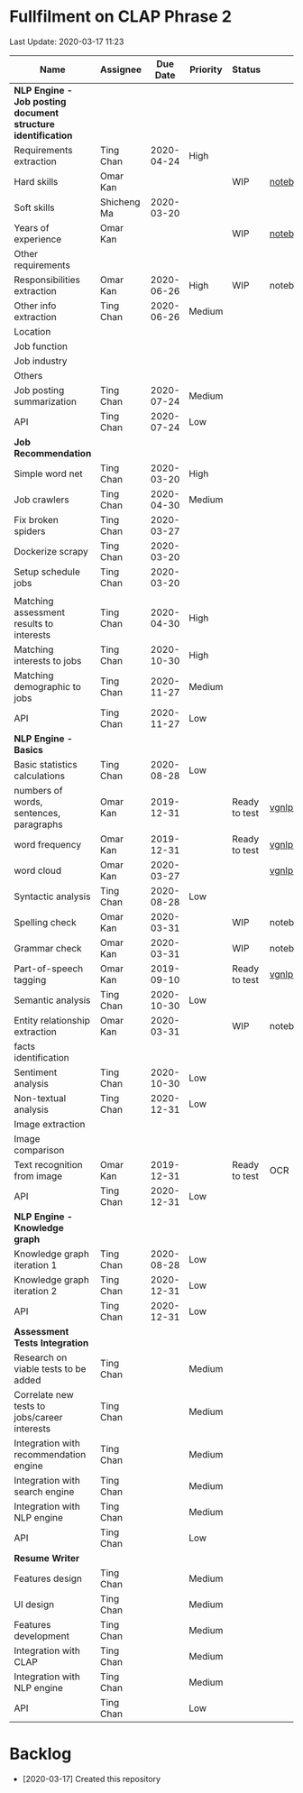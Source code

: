 # Fullfilment on CLAP Phrase 2

Last Update: 2020-03-17 11:23

| Name                                                       | Assignee    | Due Date   | Priority | Status        | URL                 |
|------------------------------------------------------------|-------------|------------|----------|---------------|---------------------|
| **NLP Engine - Job posting document structure identification** |             |            |          |               |                     |
| Requirements extraction                                    | Ting Chan   | 2020-04-24 | High     |               |                     |
| Hard skills                                                | Omar Kan    |            |          | WIP           | [notebooks](https://github.com/ok524/clap_fulfillment/blob/master/notebooks/a01.Requirement%20-%20Hard%20skills%2BYears%20of%20experience.ipynb)           |
| Soft skills                                                | Shicheng Ma | 2020-03-20 |          |               |                     |
| Years of experience                                        | Omar Kan    |            |          | WIP           | [notebooks](https://github.com/ok524/clap_fulfillment/blob/master/notebooks/a01.Requirement%20-%20Hard%20skills%2BYears%20of%20experience.ipynb)           |
| Other requirements                                         |             |            |          |               |                     |
| Responsibilities extraction                                | Omar Kan    | 2020-06-26 | High     | WIP           | notebooks           |
| Other info extraction                                      | Ting Chan   | 2020-06-26 | Medium   |               |                     |
| Location                                                   |             |            |          |               |                     |
| Job function                                               |             |            |          |               |                     |
| Job industry                                               |             |            |          |               |                     |
| Others                                                     |             |            |          |               |                     |
| Job posting summarization                                  | Ting Chan   | 2020-07-24 | Medium   |               |                     |
| API                                                        | Ting Chan   | 2020-07-24 | Low      |               |                     |
| **Job Recommendation**                                         |             |            |          |               |                     |
| Simple word net                                            | Ting Chan   | 2020-03-20 | High     |               |                     |
| Job crawlers                                               | Ting Chan   | 2020-04-30 | Medium   |               |                     |
| Fix broken spiders                                         | Ting Chan   | 2020-03-27 |          |               |                     |
| Dockerize scrapy                                           | Ting Chan   | 2020-03-20 |          |               |                     |
| Setup schedule jobs                                        | Ting Chan   | 2020-03-20 |          |               |                     |
|                                                            |             |            |          |               |                     |
| Matching assessment results to interests                   | Ting Chan   | 2020-04-30 | High     |               |                     |
| Matching interests to jobs                                 | Ting Chan   | 2020-10-30 | High     |               |                     |
| Matching demographic to jobs                               | Ting Chan   | 2020-11-27 | Medium   |               |                     |
| API                                                        | Ting Chan   | 2020-11-27 | Low      |               |                     |
| **NLP Engine - Basics**                                        |             |            |          |               |                     |
| Basic statistics calculations                              | Ting Chan   | 2020-08-28 | Low      |               |                     |
| numbers of words, sentences, paragraphs                    | Omar Kan    | 2019-12-31 |          | Ready to test | [vgnlp::BasicSummary](https://github.com/KEEP-EDU-HK/vgnlp/blob/master/demo/06.Basic%20Document%20Statistics%20Summary.ipynb) |
| word frequency                                             | Omar Kan    | 2019-12-31 |          | Ready to test | [vgnlp::BasicSummary](https://github.com/KEEP-EDU-HK/vgnlp/blob/master/demo/06.Basic%20Document%20Statistics%20Summary.ipynb) |
| word cloud                                                 | Omar Kan    | 2020-03-27 |          |               | [vgnlp::BasicSummary](https://github.com/KEEP-EDU-HK/vgnlp/blob/master/demo/06.Basic%20Document%20Statistics%20Summary.ipynb) |
| Syntactic analysis                                         | Ting Chan   | 2020-08-28 | Low      |               |                     |
| Spelling check                                             | Omar Kan    | 2020-03-31 |          | WIP           | notebooks           |
| Grammar check                                              | Omar Kan    | 2020-03-31 |          | WIP           | notebooks           |
| Part-of-speech tagging                                     | Omar Kan    | 2019-09-10 |          | Ready to test | [vgnlp::Pos](https://github.com/KEEP-EDU-HK/vgnlp/tree/master/demo)          |
| Semantic analysis                                          | Ting Chan   | 2020-10-30 | Low      |               |                     |
| Entity relationship extraction                             | Omar Kan    | 2020-03-31 |          | WIP           | notebooks           |
| facts identification                                       |             |            |          |               |                     |
| Sentiment analysis                                         | Ting Chan   | 2020-10-30 | Low      |               |                     |
| Non-textual analysis                                       | Ting Chan   | 2020-12-31 | Low      |               |                     |
| Image extraction                                           |             |            |          |               |                     |
| Image comparison                                           |             |            |          |               |                     |
| Text recognition from image                                | Omar Kan    | 2019-12-31 |          | Ready to test | OCR                 |
| API                                                        | Ting Chan   | 2020-12-31 | Low      |               |                     |
| **NLP Engine - Knowledge graph**                               |             |            |          |               |                     |
| Knowledge graph iteration 1                                | Ting Chan   | 2020-08-28 | Low      |               |                     |
| Knowledge graph iteration 2                                | Ting Chan   | 2020-12-31 | Low      |               |                     |
| API                                                        | Ting Chan   | 2020-12-31 | Low      |               |                     |
| **Assessment Tests Integration**                               |             |            |          |               |                     |
| Research on viable tests to be added                       | Ting Chan   |            | Medium   |               |                     |
| Correlate new tests to jobs/career interests               | Ting Chan   |            | Medium   |               |                     |
| Integration with recommendation engine                     | Ting Chan   |            | Medium   |               |                     |
| Integration with search engine                             | Ting Chan   |            | Medium   |               |                     |
| Integration with NLP engine                                | Ting Chan   |            | Medium   |               |                     |
| API                                                        | Ting Chan   |            | Low      |               |                     |
| **Resume Writer**                                              |             |            |          |               |                     |
| Features design                                            | Ting Chan   |            | Medium   |               |                     |
| UI design                                                  | Ting Chan   |            | Medium   |               |                     |
| Features development                                       | Ting Chan   |            | Medium   |               |                     |
| Integration with CLAP                                      | Ting Chan   |            | Medium   |               |                     |
| Integration with NLP engine                                | Ting Chan   |            | Medium   |               |                     |
| API                                                        | Ting Chan   |            | Low      |               |                     |

# Backlog
- [2020-03-17] Created this repository